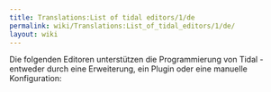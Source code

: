 ```yaml
---
title: Translations:List of tidal editors/1/de
permalink: wiki/Translations:List_of_tidal_editors/1/de/
layout: wiki
---
```


Die folgenden Editoren unterstützen die Programmierung von Tidal -
entweder durch eine Erweiterung, ein Plugin oder eine manuelle
Konfiguration:
